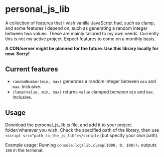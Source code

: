 # personal_js_lib

A collection of features that I wish vanilla JavaScript had, such as clamp, and some features I depend on, such as generating a random integer between two values.
These are mainly tailored to my own needs. Currently this is not my active project. Expect features to come on a monthly basis.

**A CDN/server might be planned for the future. Use this library locally for now. Sorry!**

## Current features
- `randomNumber(min, max)` generates a random integer between `min` and `max`. Inclusive.
- `clamp(value, min, max)` returns `value` clamped between `min` and `max`. Inclusive.

## Usage
Download the personal_js_lib.js file, and add it to your project folder/wherever you wish. Check the specified path of the library, then use `<script src="path_to_the_js_lib"></script>` (but specify your own path).

Example usage:
Running `console.log(lib.clamp(1000, 0, 100));` outputs `100` in the terminal.

